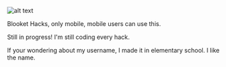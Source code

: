 ![alt text](https://private-user-images.githubusercontent.com/160811072/324146981-7f842fb9-9c94-480b-b594-55850b091fe3.png?jwt=eyJhbGciOiJIUzI1NiIsInR5cCI6IkpXVCJ9.eyJpc3MiOiJnaXRodWIuY29tIiwiYXVkIjoicmF3LmdpdGh1YnVzZXJjb250ZW50LmNvbSIsImtleSI6ImtleTUiLCJleHAiOjE3MzE0NjE5NjEsIm5iZiI6MTczMTQ2MTY2MSwicGF0aCI6Ii8xNjA4MTEwNzIvMzI0MTQ2OTgxLTdmODQyZmI5LTljOTQtNDgwYi1iNTk0LTU1ODUwYjA5MWZlMy5wbmc_WC1BbXotQWxnb3JpdGhtPUFXUzQtSE1BQy1TSEEyNTYmWC1BbXotQ3JlZGVudGlhbD1BS0lBVkNPRFlMU0E1M1BRSzRaQSUyRjIwMjQxMTEzJTJGdXMtZWFzdC0xJTJGczMlMkZhd3M0X3JlcXVlc3QmWC1BbXotRGF0ZT0yMDI0MTExM1QwMTM0MjFaJlgtQW16LUV4cGlyZXM9MzAwJlgtQW16LVNpZ25hdHVyZT0zN2ZjZGQxYWU2OWFmYWYwMzI2YmI0OTI5Y2E0ZTVkODY5ZDUyYjIzNThiYjM3Nzg3ZWJhNTg4ZjE4OGY0NmZhJlgtQW16LVNpZ25lZEhlYWRlcnM9aG9zdCJ9.0na_ssoiW6X4K6UEcg4DqhmWWJA2bU_0wssGS9b7NLU)

Blooket Hacks, only mobile, mobile users can use this.

Still in progress! I'm still coding every hack.









If your wondering about my username, I made it in elementary school. I like the name.

